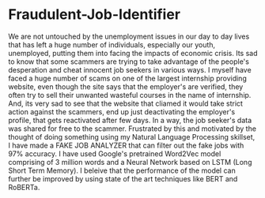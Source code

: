 # Fraudulent-Job-Identifier
We are not untouched by the unemployment issues in our day to day lives that has left a huge number of individuals, especially our youth, unemployed, putting them into facing the impacts of economic crisis. Its sad to know that some scammers are trying to take advantage of the people's desperation and cheat innocent job seekers in various ways. I myself have faced a huge number of scams on one of the largest internship providing website, even though the site says that the employer's are verified, they often try to sell their unwanted wasteful courses in the name of internship. And, its very sad to see that the website that cliamed it would take strict action against the scammers, end up just deactivating the employer's profile, that gets reactivated after few days. In a way, the job seeker's data was shared for free to the scammer. Frustrated by this and motivated by the thought of doing something using my Natural Language Processing skillset, I have made a FAKE JOB ANALYZER that can filter out the fake jobs with 97% accuracy. I have used Google's pretrained Word2Vec model comprising of 3 million words and a Neural Network based on LSTM (Long Short Term Memory). I beleive that the performance of the model can further be improved by using state of the art techniques like BERT and RoBERTa.
